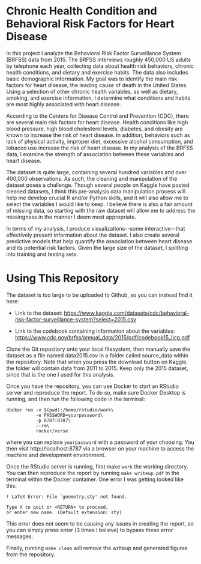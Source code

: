 Chronic Health Condition and Behavioral Risk Factors for Heart Disease
===========================================================================

In this project I analyze the Behavioral Risk Factor Surveillance System (BRFSS) data from 2015. The BRFSS interviews roughly 450,000 US adults by telephone each year, collecting data about health risk behaviors, chronic health conditions, and dietary and exercise habits. The data also includes basic demographic information. My goal was to identify the main risk factors for heart disease, the leading cause of death in the United States. Using a selection of other chronic health variables, as well as dietary, smoking, and exercise information, I determine what conditions and habits are most highly associated with heart disease.

According to the Centers for Disease Control and Prevention (CDC), there are several main risk factors for heart disease. Health conditions like high blood pressure, high blood cholesterol levels, diabetes, and obesity are known to increase the risk of heart disease. In addition, behaviors such as lack of physical activity, improper diet, excessive alcohol consumption, and tobacco use increase the risk of heart disease. In my analysis of the BRFSS data, I examine the strength of association between these variables and heart disease.

The dataset is quite large, containing several hundred variables and over 400,000 observations. As such, the cleaning and manipulation of the dataset poses a challenge. Though several people on Kaggle have posted cleaned datasets, I think this pre-analysis data manipulation process will help me develop crucial R and/or Python skills, and it will also allow me to select the variables I would like to keep. I believe there is also a fair amount of missing data, so starting with the raw dataset will allow me to address the missingness in the manner I deem most appropriate.

In terms of my analysis, I produce visualizations--some interactive--that effectively present information about the dataset. I also create several predictive models that help quantify the association between heart disease and its potential risk factors. Given the large size of the dataset, I splitting into training and testing sets.

Using This Repository
=====================

The dataset is too large to be uploaded to Github, so you can instead find it here:

- Link to the dataset: https://www.kaggle.com/datasets/cdc/behavioral-risk-factor-surveillance-system?select=2015.csv

- Link to the codebook containing information about the variables: https://www.cdc.gov/brfss/annual_data/2015/pdf/codebook15_llcp.pdf

Clone the Git repository onto your local filesystem, then manually save the dataset as a file named data2015.csv in a folder called source_data within the repository. Note that when you press the download button on Kaggle, the folder will contain data from 2011 to 2015. Keep only the 2015 dataset, since that is the one I used for this analysis.

Once you have the repository, you can use Docker to start an RStudio server and reproduce the report. To do so, make sure Docker Desktop is running, and then run the following code in the terminal:

```
docker run -v $(pwd):/home/rstudio/work\
           -e PASSWORD=yourpassword\
           -p 8787:8787\
           --rm\
           rocker/verse
```

where you can replace `yourpassword` with a password of your choosing. You then visit http://localhost:8787 via a browser on your machine to access the machine and development environment.

Once the RStudio server is running, first make `work` the working directory. You can then reproduce the report by running `make writeup.pdf` in the terminal within the Docker container. One error I was getting looked like this:

```
! LaTeX Error: File `geometry.sty' not found.

Type X to quit or <RETURN> to proceed,
or enter new name. (Default extension: sty)
```

This error does not seem to be causing any issues in creating the report, so you can simply press enter (3 times I believe) to bypass these error messages.

Finally, running `make clean` will remove the writeup and generated figures from the repository.

